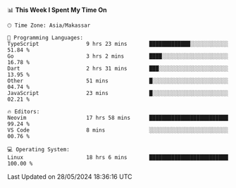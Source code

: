 <!--START_SECTION:waka-->
📊 **This Week I Spent My Time On** 

```text
🕑︎ Time Zone: Asia/Makassar

💬 Programming Languages: 
TypeScript               9 hrs 23 mins       █████████████░░░░░░░░░░░░   51.84 % 
Go                       3 hrs 2 mins        ████░░░░░░░░░░░░░░░░░░░░░   16.78 % 
Dart                     2 hrs 31 mins       ███░░░░░░░░░░░░░░░░░░░░░░   13.95 % 
Other                    51 mins             █░░░░░░░░░░░░░░░░░░░░░░░░   04.74 % 
JavaScript               23 mins             █░░░░░░░░░░░░░░░░░░░░░░░░   02.21 % 

🔥 Editors: 
Neovim                   17 hrs 58 mins      █████████████████████████   99.24 % 
VS Code                  8 mins              ░░░░░░░░░░░░░░░░░░░░░░░░░   00.76 % 

💻 Operating System: 
Linux                    18 hrs 6 mins       █████████████████████████   100.00 % 
```


 Last Updated on 28/05/2024 18:36:16 UTC
<!--END_SECTION:waka-->
